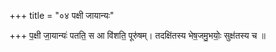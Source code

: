 +++
title = "०४ पक्षी जायान्यः"

+++
प॒क्षी जा॒यान्यः॑ पतति॒ स आ वि॑शति॒ पूरु॑षम्। तदक्षि॑तस्य भेष॒जमु॒भयोः॒ सुक्ष॑तस्य च ॥